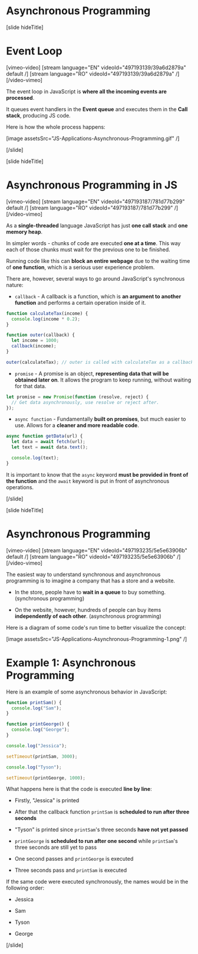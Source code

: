 # Asynchronous Programming

[slide hideTitle]

# Event Loop

[vimeo-video]
[stream language="EN" videoId="497193139/39a6d2879a" default /]
[stream language="RO" videoId="497193139/39a6d2879a"  /]
[/video-vimeo]

The event loop in JavaScript is **where all the incoming events are processed**.

It queues event handlers in the **Event queue** and executes them in the **Call stack**, producing JS code.

Here is how the whole process happens:

[image assetsSrc="JS-Applications-Asynchronous-Programming.gif" /]

[/slide]

[slide hideTitle]

# Asynchronous Programming in JS

[vimeo-video]
[stream language="EN" videoId="497193187/781d77b299" default /]
[stream language="RO" videoId="497193187/781d77b299"  /]
[/video-vimeo]

As a **single-threaded** language JavaScript has just **one call stack** and **one memory heap**.

In simpler words - chunks of code are executed **one at a time**. This way each of those chunks must wait for the previous one to be finished.

Running code like this can **block an entire webpage** due to the waiting time of **one function**, which is a serious user experience problem.

There are, however, several ways to go around JavaScript's synchronous nature:

- `callback` - A callback is a function, which is **an argument to another function** and performs a certain operation inside of it.

```js
function calculateTax(income) {
  console.log(income * 0.2);
}

function outer(callback) {
  let income = 1000;
  callback(income);
}

outer(calculateTax); // outer is called with calculateTax as a callback
```

- `promise` - A promise is an object, **representing data that will be obtained later on**. It allows the program to keep running, without waiting for that data.

```js
let promise = new Promise(function (resolve, reject) {
  // Get data asynchronously, use resolve or reject after.
});
```

- `async function` - Fundamentally **built on promises**, but much easier to use. Allows for a **cleaner and more readable code**.

```js
async function getData(url) {
  let data = await fetch(url);
  let text = await data.text();

  console.log(text);
}
```

It is important to know that the `async` keyword **must be provided in front of the function** and the `await` keyword is put in front of asynchronous operations.

[/slide]

[slide hideTitle]

# Asynchronous Programming

[vimeo-video]
[stream language="EN" videoId="497193235/5e5e63906b" default /]
[stream language="RO" videoId="497193235/5e5e63906b"  /]
[/video-vimeo]

The easiest way to understand synchronous and asynchronous programming is to imagine a company that has a store and a website.

- In the store, people have to **wait in a queue** to buy something. (synchronous programming)

- On the website, however, hundreds of people can buy items **independently of each other**. (asynchronous programming)

Here is a diagram of some code's run time to better visualize the concept:

[image assetsSrc="JS-Applications-Asynchronous-Programming-1.png" /]

# Example 1: Asynchronous Programming

Here is an example of some asynchronous behavior in JavaScript:

```js live
function printSam() {
  console.log("Sam");
}

function printGeorge() {
  console.log("George");
}

console.log("Jessica");

setTimeout(printSam, 3000);

console.log("Tyson");

setTimeout(printGeorge, 1000);
```

What happens here is that the code is executed **line by line**:

- Firstly, "Jessica" is printed

- After that the callback function `printSam` is **scheduled to run after three seconds**

- "Tyson" is printed since `printSam`'s three seconds **have not yet passed**

- `printGeorge` is **scheduled to run after one second** while `printSam`'s three seconds are still yet to pass

- One second passes and `printGeorge` is executed

- Three seconds pass and `printSam` is executed

If the same code were executed synchronously, the names would be in the following order:

- Jessica

- Sam

- Tyson

- George

[/slide]

